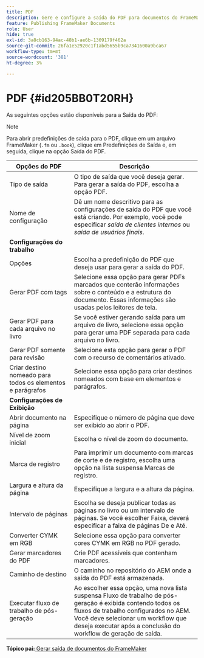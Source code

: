 ```yaml
---
title: PDF
description: Gere e configure a saída do PDF para documentos do FrameMaker no AEM Guides.
feature: Publishing FrameMaker Documents
role: User
hide: true
exl-id: 3a8cb163-94ac-48b1-ae6b-1309179f462a
source-git-commit: 26fa1e52920c1f1abd5655b9ca7341600a9bca67
workflow-type: tm+mt
source-wordcount: '381'
ht-degree: 3%

---
```


# PDF {#id205BB0T20RH}

As seguintes opções estão disponíveis para a Saída do PDF:

>[!NOTE]
>
> Para abrir predefinições de saída para o PDF, clique em um arquivo FrameMaker \(`.fm` ou `.book`\), clique em Predefinições de Saída e, em seguida, clique na opção Saída do PDF.

| Opções do PDF | Descrição |
|-----------|-----------|
| Tipo de saída | O tipo de saída que você deseja gerar. Para gerar a saída do PDF, escolha a opção PDF. |
| Nome de configuração | Dê um nome descritivo para as configurações de saída do PDF que você está criando. Por exemplo, você pode especificar *saída de clientes internos* ou *saída de usuários finais*. |
| **Configurações do trabalho** |
| Opções | Escolha a predefinição do PDF que deseja usar para gerar a saída do PDF. |
| Gerar PDF com tags | Selecione essa opção para gerar PDFs marcados que conterão informações sobre o conteúdo e a estrutura do documento. Essas informações são usadas pelos leitores de tela. |
| Gerar PDF para cada arquivo no livro | Se você estiver gerando saída para um arquivo de livro, selecione essa opção para gerar uma PDF separada para cada arquivo no livro. |
| Gerar PDF somente para revisão | Selecione esta opção para gerar o PDF com o recurso de comentários ativado. |
| Criar destino nomeado para todos os elementos e parágrafos | Selecione essa opção para criar destinos nomeados com base em elementos e parágrafos. |
| **Configurações de Exibição** |
| Abrir documento na página | Especifique o número de página que deve ser exibido ao abrir o PDF. |
| Nível de zoom inicial | Escolha o nível de zoom do documento. |
| Marca de registro | Para imprimir um documento com marcas de corte e de registro, escolha uma opção na lista suspensa Marcas de registro. |
| Largura e altura da página | Especifique a largura e a altura da página. |
| Intervalo de páginas | Escolha se deseja publicar todas as páginas no livro ou um intervalo de páginas. Se você escolher Faixa, deverá especificar a faixa de páginas De e Até. |
| Converter CYMK em RGB | Selecione essa opção para converter cores CYMK em RGB no PDF gerado. |
| Gerar marcadores do PDF | Crie PDF acessíveis que contenham marcadores. |
| Caminho de destino | O caminho no repositório do AEM onde a saída do PDF está armazenada. |
| Executar fluxo de trabalho de pós-geração | Ao escolher essa opção, uma nova lista suspensa Fluxo de trabalho de pós-geração é exibida contendo todos os fluxos de trabalho configurados no AEM. Você deve selecionar um workflow que deseja executar após a conclusão do workflow de geração de saída. |

**Tópico pai:**[ Gerar saída de documentos do FrameMaker](fm-output-generatation.md)

